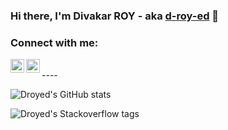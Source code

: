 ### Hi there, I'm Divakar ROY - aka [d-roy-ed][website] 👋

### Connect with me:

[<img align="left" alt="droyed" width="22px" src="https://github.githubassets.com/images/modules/logos_page/Octocat.png" />][website]
[<img align="left" alt="droyed | LinkedIn" width="22px" src="https://img.icons8.com/fluency/48/000000/linkedin.png" />][linkedin]

<br />
----

![Droyed's GitHub stats](https://github-readme-stats.vercel.app/api?username=droyed&show_icons=true&theme=merko)

![Droyed's Stackoverflow tags](https://i.stack.imgur.com/WcN6k.png)


[website]: https://github.com/droyed
[linkedin]: https://www.linkedin.com/in/droyed/
